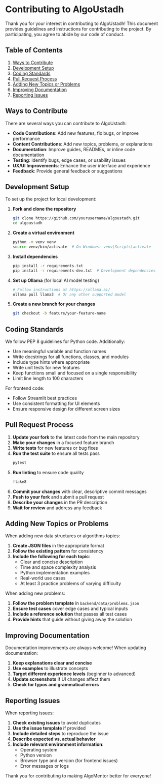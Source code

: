 # Contributing to AlgoUstadh

Thank you for your interest in contributing to AlgoUstadh! This document provides guidelines and instructions for contributing to the project. By participating, you agree to abide by our code of conduct.

## Table of Contents

1. [Ways to Contribute](#ways-to-contribute)
2. [Development Setup](#development-setup)
3. [Coding Standards](#coding-standards)
4. [Pull Request Process](#pull-request-process)
5. [Adding New Topics or Problems](#adding-new-topics-or-problems)
6. [Improving Documentation](#improving-documentation)
7. [Reporting Issues](#reporting-issues)

## Ways to Contribute

There are several ways you can contribute to AlgoUstadh:

- **Code Contributions**: Add new features, fix bugs, or improve performance
- **Content Contributions**: Add new topics, problems, or explanations
- **Documentation**: Improve guides, READMEs, or inline code documentation
- **Testing**: Identify bugs, edge cases, or usability issues
- **UX/UI Improvements**: Enhance the user interface and experience
- **Feedback**: Provide general feedback or suggestions

## Development Setup

To set up the project for local development:

1. **Fork and clone the repository**
   ```bash
   git clone https://github.com/yourusername/algoustadh.git
   cd algoustadh
   ```

2. **Create a virtual environment**
   ```bash
   python -m venv venv
   source venv/bin/activate  # On Windows: venv\Scripts\activate
   ```

3. **Install dependencies**
   ```bash
   pip install -r requirements.txt
   pip install -r requirements-dev.txt  # Development dependencies
   ```

4. **Set up Ollama** (for local AI model testing)
   ```bash
   # Follow instructions at https://ollama.ai/
   ollama pull llama3  # Or any other supported model
   ```

5. **Create a new branch for your changes**
   ```bash
   git checkout -b feature/your-feature-name
   ```

## Coding Standards

We follow PEP 8 guidelines for Python code. Additionally:

- Use meaningful variable and function names
- Write docstrings for all functions, classes, and modules
- Include type hints where appropriate
- Write unit tests for new features
- Keep functions small and focused on a single responsibility
- Limit line length to 100 characters

For frontend code:
- Follow Streamlit best practices
- Use consistent formatting for UI elements
- Ensure responsive design for different screen sizes

## Pull Request Process

1. **Update your fork** to the latest code from the main repository
2. **Make your changes** in a focused feature branch
3. **Write tests** for new features or bug fixes
4. **Run the test suite** to ensure all tests pass
   ```bash
   pytest
   ```
5. **Run linting** to ensure code quality
   ```bash
   flake8
   ```
6. **Commit your changes** with clear, descriptive commit messages
7. **Push to your fork** and submit a pull request
8. **Describe your changes** in the PR description
9. **Wait for review** and address any feedback

## Adding New Topics or Problems

When adding new data structures or algorithms topics:

1. **Create JSON files** in the appropriate format
2. **Follow the existing pattern** for consistency
3. **Include the following for each topic**:
   - Clear and concise description
   - Time and space complexity analysis
   - Python implementation examples
   - Real-world use cases
   - At least 3 practice problems of varying difficulty

When adding new problems:

1. **Follow the problem template** in `backend/data/problems.json`
2. **Ensure test cases** cover edge cases and typical inputs
3. **Include a reference solution** that passes all test cases
4. **Provide hints** that guide without giving away the solution

## Improving Documentation

Documentation improvements are always welcome! When updating documentation:

1. **Keep explanations clear and concise**
2. **Use examples** to illustrate concepts
3. **Target different experience levels** (beginner to advanced)
4. **Update screenshots** if UI changes affect them
5. **Check for typos and grammatical errors**

## Reporting Issues

When reporting issues:

1. **Check existing issues** to avoid duplicates
2. **Use the issue template** if provided
3. **Include detailed steps** to reproduce the issue
4. **Describe expected vs. actual behavior**
5. **Include relevant environment information**:
   - Operating system
   - Python version
   - Browser type and version (for frontend issues)
   - Error messages or logs

Thank you for contributing to making AlgoMentor better for everyone!
